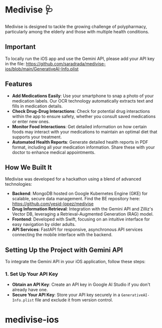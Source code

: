 # Medivise 🩺

Medivise is designed to tackle the growing challenge of polypharmacy, particularly among the elderly and those with multiple health conditions. 

## Important
To locally run the iOS app and use the Gemini API, please add your API key in the file: https://github.com/saradrada/medivise-ios/blob/main/GenerativeAI-Info.plist

## Features

- **Add Medications Easily**: Use your smartphone to snap a photo of your medication labels. Our OCR technology automatically extracts text and fills in medication details.
- **Check Drug-Drug Interactions**: Check for potential drug interactions within the app to ensure safety, whether you consult saved medications or enter new ones.
- **Monitor Food Interactions**: Get detailed information on how certain foods may interact with your medications to maintain an optimal diet that supports your treatment.
- **Automated Health Reports**: Generate detailed health reports in PDF format, including all your medication information. Share these with your doctor to enhance medical appointments.

## How We Built It
Medivise was developed for a hackathon using a blend of advanced technologies:
- **Backend**: MongoDB hosted on Google Kubernetes Engine (GKE) for scalable, secure data management. Find the BE repository here: https://github.com/yesid-lopez/medivise
- **Drug Information Retrieval**: Integration with the Gemini API and Zilliz's Vector DB, leveraging a Retrieval-Augmented Generation (RAG) model.
- **Frontend**: Developed with Swift, focusing on an intuitive interface for easy navigation by older adults.
- **API Services**: FastAPI for responsive, asynchronous API services connecting the mobile interface with the backend.

## Setting Up the Project with Gemini API
To integrate the Gemini API in your iOS application, follow these steps:

### 1. Set Up Your API Key
- **Obtain an API Key**: Create an API key in Google AI Studio if you don't already have one.
- **Secure Your API Key**: Store your API key securely in a `GenerativeAI-Info.plist` file and exclude it from version control.
# medivise-ios
